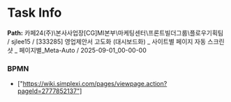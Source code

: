 # Task Info

**Path:** 카페24(주)\본사사업장\[CG]MI본부\마케팅센터\프론트빌더그룹\플로우기획팀 / sjlee15 / [333285] 영업제안서 고도화 (대시보드화) _ 사이트별 페이지 자동 스크린샷 _ 페이지별_Meta-Auto / 2025-09-01_00-00-00

### BPMN
- ["https://wiki.simplexi.com/pages/viewpage.action?pageId=2777852137"]

